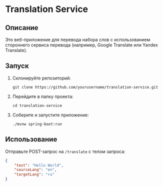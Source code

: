 # Translation Service

## Описание

Это веб-приложение для перевода набора слов с использованием стороннего сервиса перевода (например, Google Translate или Yandex Translate).

## Запуск

1. Склонируйте репозиторий:
    ```
    git clone https://github.com/yourusername/translation-service.git
    ```
2. Перейдите в папку проекта:
    ```
    cd translation-service
    ```
3. Соберите и запустите приложение:
    ```
    ./mvnw spring-boot:run
    ```

## Использование

Отправьте POST-запрос на `/translate` с телом запроса:
```json
{
    "text": "Hello World",
    "sourceLang": "en",
    "targetLang": "ru"
}